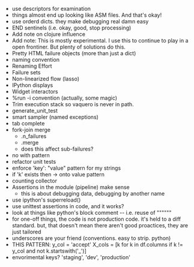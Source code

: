- use descriptors for examination
- things almost end up looking like ASM files. And that's okay!
- use orderd dicts. they make debugging real damn easy
- END sentinels (i.e. okay, good, stop processing)
- Add note on clojure influence
- Add note: This is mostly experimental. I use this to continue to play in a 
    open frontiner. But plenty of solutions do this.
- Pretty HTML failure objects (more than just a dict)
- naming convention
- Renaming Effort
- Failure sets
- Non-linearized flow (lasso)
- IPython displays
- Widget interactors
- %run -i convention (actually, some magic)
- Trim execution stack so vaquero is never in path.
- generate_unit_test
- smart sampler (named exceptions)
- tab complete
- fork-join merge
    - .n_failures
    - .merge
    - does this affect sub-failures?
- no with pattern
- refactor unit tests
- enforce 'key': "value" pattern for my strings
- if 'k' exists then -> onto value pattern
- counting collector
- Assertions in the module (pipeline) make sense
    - this is about debugging data, debugging by another name
- use ipython's superreload()
- use unittest assertions in code, and it works?
- look at things like python's block comment -- i.e. reuse of """"""
- for one-off things, the code is not production code. it's held to  a diff 
  standard. but, that doesn't mean there aren't good proactices, they are just
  tailored
- underscores are your friend (conventions. easy to strip. python)
- THIS PATTERN:
    y_col = 'accept'
    X_cols = [k for k in df.columns if k != y_col and not k.startswith('_')]
- envorimental keys? 'staging', 'dev', 'production'
